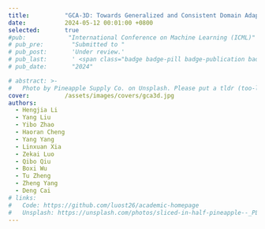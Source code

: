 ```yaml
---
title:          "GCA-3D: Towards Generalized and Consistent Domain Adaptation of 3D Generators"
date:           2024-05-12 00:01:00 +0800
selected:       true
#pub:            "International Conference on Machine Learning (ICML)"
# pub_pre:        "Submitted to "
# pub_post:       'Under review.'
# pub_last:       ' <span class="badge badge-pill badge-publication badge-success">Spotlight</span>'
# pub_date:       "2024"

# abstract: >-
#   Photo by Pineapple Supply Co. on Unsplash. Please put a tldr (too-long-didnt-read, 1~2 sentences) of your publication here. It is not recommended to put the actual abstract here because it is usually too long to fit in. $\LaTeX$ is supported. $a=b+c$.
cover:          /assets/images/covers/gca3d.jpg
authors:
  - Hengjia Li
  - Yang Liu
  - Yibo Zhao
  - Haoran Cheng
  - Yang Yang
  - Linxuan Xia
  - Zekai Luo
  - Qibo Qiu
  - Boxi Wu
  - Tu Zheng
  - Zheng Yang
  - Deng Cai
# links:
#   Code: https://github.com/luost26/academic-homepage
#   Unsplash: https://unsplash.com/photos/sliced-in-half-pineapple--_PLJZmHZzk
---
```

